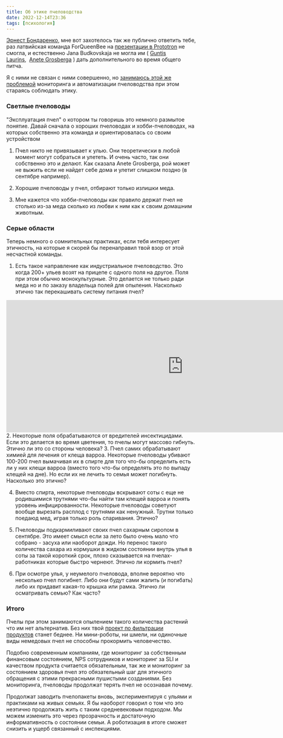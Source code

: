 ```yaml
---
title: Об этике пчеловодства
date: 2022-12-14T23:36
tags: [психология]
---
```


[Эрнест Бондаренко](https://www.facebook.com/ernest.bondarenko), мне вот захотелось так же публично ответить тебе, раз латвийская команда ForQueenBee на [презентации в Prototron](https://fb.watch/hpXIP7lwuQ/) не смогла, и естественно Jana Budkovskaja не могла им ( [Guntis Laurins](https://www.facebook.com/guntis.laurins),  [Anete Grosberga](https://www.facebook.com/aneteg) ) дать дополнительного во время общего питча.

Я с ними не связан с ними совершенно, но [занимаюсь этой же проблемой](https://gratheon.com/) мониторинга и автоматизации пчеловодства при этом стараясь соблюдать этику.  

<!-- truncate -->

### Светлые пчеловоды

"Эксплуатация пчел" о котором ты говоришь это немного размытое понятие. Давай сначала о хороших пчеловодах и хобби-пчеловодах, на которых собственно эта команда и ориентировалась со своим устройством  

1. Пчел никто не привязывает к улью. Они теоретически в любой момент могут собраться и улететь. И очень часто, так они собственно это и делают. Как сказала Anete Grosberga, рой может не выжить если не найдет себе дома и улетит слишком поздно (в сентябре например).  

2. Хорошие пчеловоды у пчел, отбирают только излишки меда.  

3. Мне кажется что хобби-пчеловоды как правило держат пчел не столько из-за меда сколько из любви к ним как к своим домашним животным.

### Серые области

Теперь немного о сомнительных практиках, если тебя интересует этичность, на которые я скорей бы перенаправил твой взор от этой несчастной команды.  

1. Есть такое направление как индустриальное пчеловодство. Это когда 200+ ульев возят на прицепе с одного поля на другое. Поля при этом обычно монокультурные. Это делается не только ради меда но и по заказу владельца полей для опыления. Насколько этично так перекашивать систему питания пчел?

<iframe width="934" height="350" src="https://www.youtube.com/embed/_AcdxvIq4Uw" title="a first in the world. new system modern mobile beekeeping" frameborder="0" allow="accelerometer; autoplay; clipboard-write; encrypted-media; gyroscope; picture-in-picture; web-share" referrerpolicy="strict-origin-when-cross-origin" allowfullscreen></iframe>
2. Некоторые поля обрабатываются от вредителей инсектицидами. Если это делается во время цветения, то пчелы могут массово гибнуть. Этично ли это со стороны человека?
3. Пчел самих обрабатывают химией для лечения от клеща варроа. Некоторые пчеловоды убивают 100-200 пчел вымачивая их в спирте для того что-бы определить есть ли у них клещи варроа (вместо того что-бы определять это по выпаду клещей на дне). Но если их не лечить то семья может погибнуть. Насколько это этично?  

4. Вместо спирта, некоторые пчеловоды вскрывают соты с еще не родившимися трутнями что-бы найти там клещей варроа и понять уровень инфицированности. Некоторые пчеловоды советуют вообще вырезать расплод с трутнями как ненужный. Трутни только поедаюд мед, играя только роль спаривания. Этично?  

5. Пчеловоды подкармиливают своих пчел сахарным сиропом в сентябре. Это имеет смысл если за лето было очень мало что собрано - засуха или наоборот дожди. Но перенос такого количества сахара из кормушки в жидком состоянии внутрь улья в соты за такой короткий срок, плохо сказывается на пчелах-работниках которые быстро чернеют. Этично ли кормить пчел?

6. При осмотре улья, у неумелого пчеловода, вполне вероятно что несколько пчел погибнет. Либо они будут сами жалить (и погибать) либо их придавит какая-то крышка или рамка. Этично ли осматривать семью? Как часто? 

### Итого

Пчелы при этом занимаются опылением такого количества растений что им нет альтернатив. Без них твой [проект по фильтрации продуктов](http://www.food-filter.com/) станет беднее. Ни мини-роботы, ни шмели, ни одиночные виды немедовых пчел не способны прокормить человечество.

Подобно современным компаниям, где мониторинг за собственным финансовым состоянием, NPS сотрудников и мониторинг за SLI и качеством продукта считается обязательным, так же и мониторинг за состоянием здоровья пчел это обязательный шаг для этичного обращения с этими прекрасными пушистыми созданиями. Без мониторинга, пчеловоды продолжат терять пчел не осознавая почему. 

Продолжат заводить пчелопакеты вновь, экспериментируя с ульями и практиками на живых семьях. Я бы наоборот говорил о том что это неэтично продолжать жить с таким средневековым подходом. Мы можем изменить это через прозрачность и достаточную информативность о состоянии семьи. А роботизация в итоге сможет снизить и ущерб связанный с инспекциями.